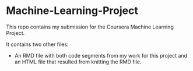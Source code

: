 # Machine-Learning-Project

This repo contains my submission for the Coursera Machine Learning Project.

It contains two other files:
 * An RMD file with both code segments from my work for this project and an HTML file that resulted from knitting the RMD file.
 
